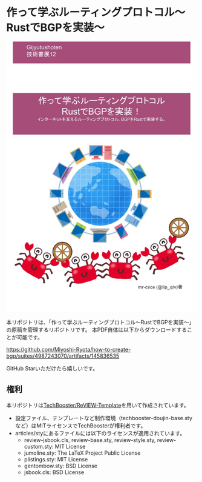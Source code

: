 # 作って学ぶルーティングプロトコル〜RustでBGPを実装〜
![cover.jpg](https://github.com/Miyoshi-Ryota/how-to-create-bgp/blob/master/articles/images/cover.jpg?raw=true "サンプル")

本リポジトリは、「作って学ぶルーティングプロトコル〜RustでBGPを実装〜」の原稿を管理するリポジトリです。 
本PDF自体は以下からダウンロードすることが可能です。

https://github.com/Miyoshi-Ryota/how-to-create-bgp/suites/4987243070/artifacts/145836535

GitHub Starいただけたら嬉しいです。

## 権利
本リポジトリは[TechBooster/ReVIEW-Template](https://github.com/TechBooster/ReVIEW-Template/)を用いて作成されています。
 * 設定ファイル、テンプレートなど制作環境（techbooster-doujin-base.styなど）はMITライセンスでTechBoosterが権利者です。
 * articles/styにあるファイルには以下のライセンスが適用されています。
   * review-jsbook.cls, review-base.sty, review-style.sty, review-custom.sty: MIT License
   * jumoline.sty: The LaTeX Project Public License
   * plistings.sty: MIT License
   * gentombow.sty: BSD License
   * jsbook.cls: BSD License
